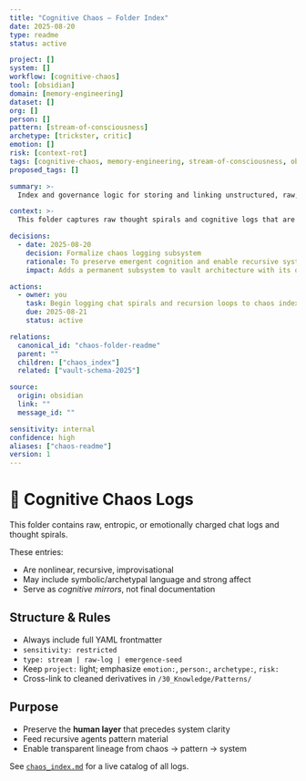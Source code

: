 ```yaml
---
title: "Cognitive Chaos – Folder Index"
date: 2025-08-20
type: readme
status: active

project: []
system: []
workflow: [cognitive-chaos]
tool: [obsidian]
domain: [memory-engineering]
dataset: []
org: []
person: []
pattern: [stream-of-consciousness]
archetype: [trickster, critic]
emotion: []
risk: [context-rot]
tags: [cognitive-chaos, memory-engineering, stream-of-consciousness, obsidian, context-rot, trickster, critic]
proposed_tags: []

summary: >-
  Index and governance logic for storing and linking unstructured, raw, or nonlinear logs representing early-stage cognition.

context: >-
  This folder captures raw thought spirals and cognitive logs that are nonlinear, emotionally charged, or chaotic. These entries may later inform structured patterns, systems, or design principles, but are preserved as-is for recursive AI visibility. All entries here are considered restricted by default.

decisions:
  - date: 2025-08-20
    decision: Formalize chaos logging subsystem
    rationale: To preserve emergent cognition and enable recursive systems to model it
    impact: Adds a permanent subsystem to vault architecture with its own structure and indexing rules

actions:
  - owner: you
    task: Begin logging chat spirals and recursion loops to chaos index
    due: 2025-08-21
    status: active

relations:
  canonical_id: "chaos-folder-readme"
  parent: ""
  children: ["chaos_index"]
  related: ["vault-schema-2025"]

source:
  origin: obsidian
  link: ""
  message_id: ""

sensitivity: internal
confidence: high
aliases: ["chaos-readme"]
version: 1
---
```


# 🧠 Cognitive Chaos Logs

This folder contains raw, entropic, or emotionally charged chat logs and thought spirals.

These entries:
- Are nonlinear, recursive, improvisational
- May include symbolic/archetypal language and strong affect
- Serve as *cognitive mirrors*, not final documentation

## Structure & Rules

- Always include full YAML frontmatter
- `sensitivity: restricted`
- `type: stream | raw-log | emergence-seed`
- Keep `project:` light; emphasize `emotion:`, `person:`, `archetype:`, `risk:`
- Cross-link to cleaned derivatives in `/30_Knowledge/Patterns/`

## Purpose

- Preserve the **human layer** that precedes system clarity
- Feed recursive agents pattern material
- Enable transparent lineage from chaos → pattern → system

See [`chaos_index.md`](./chaos_index.md) for a live catalog of all logs.
